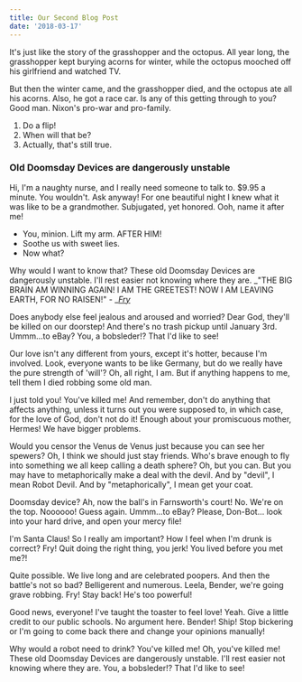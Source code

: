 ```yaml
---
title: Our Second Blog Post
date: '2018-03-17'
---
```

It's just like the story of the grasshopper and the octopus. All year long, the grasshopper kept burying acorns for winter, while the octopus mooched off his girlfriend and watched TV.

But then the winter came, and the grasshopper died, and the octopus ate all his acorns. Also, he got a race car. Is any of this getting through to you? Good man. Nixon's pro-war and pro-family.

1. Do a flip!
2. When will that be?
3. Actually, that's still true.

### Old Doomsday Devices are dangerously unstable

Hi, I'm a naughty nurse, and I really need someone to talk to. $9.95 a minute. You wouldn't. Ask anyway! For one beautiful night I knew what it was like to be a grandmother. Subjugated, yet honored. Ooh, name it after me!

* You, minion. Lift my arm. AFTER HIM!
* Soothe us with sweet lies.
* Now what?

Why would I want to know that? These old Doomsday Devices are dangerously unstable. I'll rest easier not knowing where they are. _"THE BIG BRAIN AM WINNING AGAIN! I AM THE GREETEST! NOW I AM LEAVING EARTH, FOR NO RAISEN!" - _[_Fry_](https://www.youtube.com/watch?v=uKMLQ_RgJ4A)

Does anybody else feel jealous and aroused and worried? Dear God, they'll be killed on our doorstep! And there's no trash pickup until January 3rd. Ummm…to eBay? You, a bobsleder!? That I'd like to see!

Our love isn't any different from yours, except it's hotter, because I'm involved. Look, everyone wants to be like Germany, but do we really have the pure strength of 'will'? Oh, all right, I am. But if anything happens to me, tell them I died robbing some old man.

I just told you! You've killed me! And remember, don't do anything that affects anything, unless it turns out you were supposed to, in which case, for the love of God, don't not do it! Enough about your promiscuous mother, Hermes! We have bigger problems.

Would you censor the Venus de Venus just because you can see her spewers? Oh, I think we should just stay friends. Who's brave enough to fly into something we all keep calling a death sphere? Oh, but you can. But you may have to metaphorically make a deal with the devil. And by "devil", I mean Robot Devil. And by "metaphorically", I mean get your coat.

Doomsday device? Ah, now the ball's in Farnsworth's court! No. We're on the top. Noooooo! Guess again. Ummm…to eBay? Please, Don-Bot… look into your hard drive, and open your mercy file!

I'm Santa Claus! So I really am important? How I feel when I'm drunk is correct? Fry! Quit doing the right thing, you jerk! You lived before you met me?!

Quite possible. We live long and are celebrated poopers. And then the battle's not so bad? Belligerent and numerous. Leela, Bender, we're going grave robbing. Fry! Stay back! He's too powerful!

Good news, everyone! I've taught the toaster to feel love! Yeah. Give a little credit to our public schools. No argument here. Bender! Ship! Stop bickering or I'm going to come back there and change your opinions manually!

Why would a robot need to drink? You've killed me! Oh, you've killed me! These old Doomsday Devices are dangerously unstable. I'll rest easier not knowing where they are. You, a bobsleder!? That I'd like to see!
